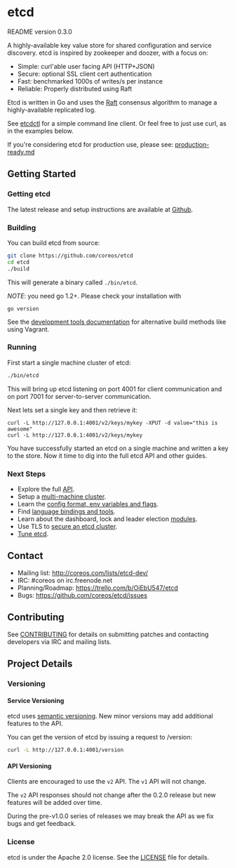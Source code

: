 # etcd

README version 0.3.0

A highly-available key value store for shared configuration and service discovery.
etcd is inspired by zookeeper and doozer, with a focus on:

* Simple: curl'able user facing API (HTTP+JSON)
* Secure: optional SSL client cert authentication
* Fast: benchmarked 1000s of writes/s per instance
* Reliable: Properly distributed using Raft

Etcd is written in Go and uses the [Raft][raft] consensus algorithm to manage a highly-available replicated log.

See [etcdctl][etcdctl] for a simple command line client.
Or feel free to just use curl, as in the examples below.

[raft]: http://raftconsensus.github.io/
[etcdctl]: http://github.com/coreos/etcdctl/

If you're considering etcd for production use, please see: [production-ready.md](./Documentation/production-ready.md)

## Getting Started

### Getting etcd

The latest release and setup instructions are available at [Github][github-release].

[github-release]: https://github.com/coreos/etcd/releases/


### Building

You can build etcd from source:

```sh
git clone https://github.com/coreos/etcd
cd etcd
./build
```

This will generate a binary called `./bin/etcd`.

_NOTE_: you need go 1.2+. Please check your installation with

```
go version
```

See the [development tools documentation][development-tools.md] for alternative build methods like using Vagrant.

[development-tools.md]: https://github.com/coreos/etcd/blob/master/Documentation/development-tools.md

### Running

First start a single machine cluster of etcd:

```sh
./bin/etcd
```

This will bring up etcd listening on port 4001 for client communication and on port 7001 for server-to-server communication.

Next lets set a single key and then retrieve it:

```
curl -L http://127.0.0.1:4001/v2/keys/mykey -XPUT -d value="this is awesome"
curl -L http://127.0.0.1:4001/v2/keys/mykey
```

You have successfully started an etcd on a single machine and written a key to the store. Now it time to dig into the full etcd API and other guides.

### Next Steps

- Explore the full [API][api.md].
- Setup a [multi-machine cluster][clustering.md].
- Learn the [config format, env variables and flags][configuration.md].
- Find [language bindings and tools][libraries-and-tools.md].
- Learn about the dashboard, lock and leader election [modules][modules.md].
- Use TLS to [secure an etcd cluster][security.md].
- [Tune etcd][tuning.md].

[api.md]: https://github.com/coreos/etcd/blob/master/Documentation/api.md
[clustering.md]: https://github.com/coreos/etcd/blob/master/Documentation/clustering.md
[configuration.md]: https://github.com/coreos/etcd/blob/master/Documentation/configuration.md
[libraries-and-tools.md]: https://github.com/coreos/etcd/blob/master/Documentation/libraries-and-tools.md
[modules.md]: https://github.com/coreos/etcd/blob/master/Documentation/modules.md
[security.md]: https://github.com/coreos/etcd/blob/master/Documentation/security.md
[tuning.md]: https://github.com/coreos/etcd/blob/master/Documentation/tuning.md

## Contact

- Mailing list: http://coreos.com/lists/etcd-dev/
- IRC: #coreos on irc.freenode.net
- Planning/Roadmap: https://trello.com/b/OiEbU547/etcd
- Bugs: https://github.com/coreos/etcd/issues

## Contributing

See [CONTRIBUTING](https://github.com/coreos/etcd/blob/master/CONTRIBUTING.md) for details on submitting patches and contacting developers via IRC and mailing lists.

## Project Details

### Versioning

#### Service Versioning

etcd uses [semantic versioning][semver].
New minor versions may add additional features to the API.

You can get the version of etcd by issuing a request to /version:

```sh
curl -L http://127.0.0.1:4001/version
```

[semver]: http://semver.org/

#### API Versioning

Clients are encouraged to use the `v2` API. The `v1` API will not change.

The `v2` API responses should not change after the 0.2.0 release but new features will be added over time.

During the pre-v1.0.0 series of releases we may break the API as we fix bugs and get feedback.

### License

etcd is under the Apache 2.0 license. See the [LICENSE][license] file for details.

[license]: https://github.com/coreos/etcd/blob/master/LICENSE
